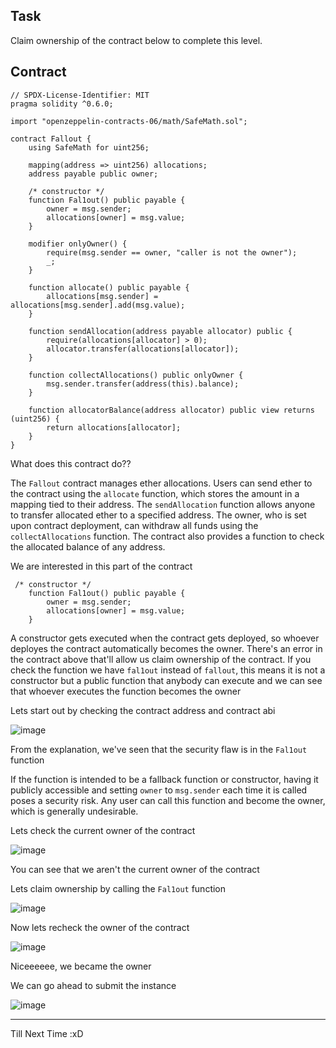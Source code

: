 ## Task

Claim ownership of the contract below to complete this level.

## Contract

```sol
// SPDX-License-Identifier: MIT
pragma solidity ^0.6.0;

import "openzeppelin-contracts-06/math/SafeMath.sol";

contract Fallout {
    using SafeMath for uint256;

    mapping(address => uint256) allocations;
    address payable public owner;

    /* constructor */
    function Fal1out() public payable {
        owner = msg.sender;
        allocations[owner] = msg.value;
    }

    modifier onlyOwner() {
        require(msg.sender == owner, "caller is not the owner");
        _;
    }

    function allocate() public payable {
        allocations[msg.sender] = allocations[msg.sender].add(msg.value);
    }

    function sendAllocation(address payable allocator) public {
        require(allocations[allocator] > 0);
        allocator.transfer(allocations[allocator]);
    }

    function collectAllocations() public onlyOwner {
        msg.sender.transfer(address(this).balance);
    }

    function allocatorBalance(address allocator) public view returns (uint256) {
        return allocations[allocator];
    }
}
```
What does this contract do??

The `Fallout` contract manages ether allocations. Users can send ether to the contract using the `allocate` function, which stores the amount in a mapping tied to their address. The `sendAllocation` function allows anyone to transfer allocated ether to a specified address. The owner, who is set upon contract deployment, can withdraw all funds using the `collectAllocations` function. The contract also provides a function to check the allocated balance of any address.

We are interested in this part of the contract

```sol
 /* constructor */
    function Fal1out() public payable {
        owner = msg.sender;
        allocations[owner] = msg.value;
    }
```
A constructor gets executed when the contract gets deployed, so whoever deployes the contract automatically becomes the owner. There's an error in the contract above that'll allow us claim ownership of the contract. If you check the function we have `fal1out` instead of `fallout`, this means it is not a constructor but a public function that anybody can execute and we can see that whoever executes the function becomes the owner

Lets start out by checking the contract address and contract abi

![image](https://github.com/user-attachments/assets/ed80db5a-fc8a-4605-918c-20cd52e8c378)

From the explanation, we've seen that the security flaw is in the `Fal1out` function

If the function is intended to be a fallback function or constructor, having it publicly accessible and setting `owner` to `msg.sender` each time it is called poses a security risk. Any user can call this function and become the owner, which is generally undesirable.

Lets check the current owner of the contract

![image](https://github.com/user-attachments/assets/933b0b6e-13b9-43b3-8252-65c53819ee92)

You can see that we aren't the current owner of the contract

Lets claim ownership by calling the `Fal1out` function

![image](https://github.com/user-attachments/assets/5fa54c0d-02da-414e-bace-aa480d0ef071)

Now lets recheck the owner of the contract

![image](https://github.com/user-attachments/assets/2d05272d-10dc-40a9-9006-eeb5960870f2)

Niceeeeee, we became the owner

We can go ahead to submit the instance

![image](https://github.com/user-attachments/assets/48eb169d-6d72-402e-a864-b944c162ee76)

-----------------------------

Till Next Time :xD































